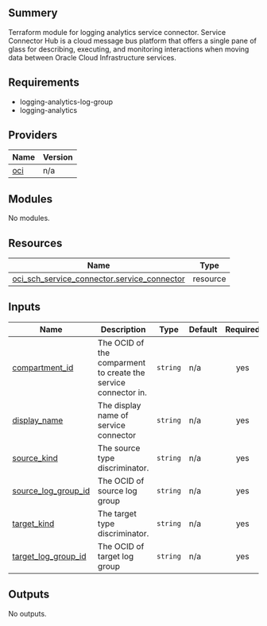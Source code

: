 ## Summery
Terraform module for logging analytics service connector.
Service Connector Hub is a cloud message bus
platform that offers a single pane of glass for describing,
executing, and monitoring interactions when moving data between
Oracle Cloud Infrastructure services.

## Requirements

* logging-analytics-log-group
* logging-analytics

## Providers

| Name | Version |
|------|---------|
| <a name="provider_oci"></a> [oci](#provider\_oci) | n/a |

## Modules

No modules.

## Resources

| Name | Type |
|------|------|
| [oci_sch_service_connector.service_connector](https://registry.terraform.io/providers/oracle/oci/latest/docs/resources/sch_service_connector) | resource |

## Inputs

| Name | Description | Type | Default | Required |
|------|-------------|------|---------|:--------:|
| <a name="input_compartment_id"></a> [compartment\_id](#input\_compartment\_id) | The OCID of the comparment to create the service connector in. | `string` | n/a | yes |
| <a name="input_display_name"></a> [display\_name](#input\_display\_name) | The display name of service connector | `string` | n/a | yes |
| <a name="input_source_kind"></a> [source\_kind](#input\_source\_kind) | The source type discriminator. | `string` | n/a | yes |
| <a name="input_source_log_group_id"></a> [source\_log\_group\_id](#input\_source\_log\_group\_id) | The OCID of source log group | `string` | n/a | yes |
| <a name="input_target_kind"></a> [target\_kind](#input\_target\_kind) | The target type discriminator. | `string` | n/a | yes |
| <a name="input_target_log_group_id"></a> [target\_log\_group\_id](#input\_target\_log\_group\_id) | The OCID of target log group | `string` | n/a | yes |

## Outputs

No outputs.

